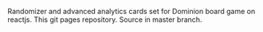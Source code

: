 Randomizer and advanced analytics cards set for Dominion board game on reactjs. This git pages repository. Source in master branch.
